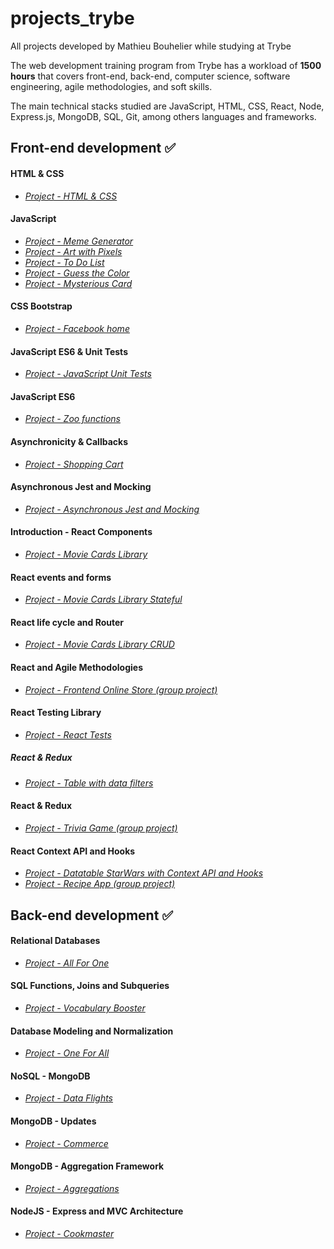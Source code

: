 # projects_trybe
 All projects developed by Mathieu Bouhelier while studying at Trybe

The web development training program from Trybe has a workload of **1500 hours** that covers front-end, back-end, computer science, software engineering, agile methodologies, and soft skills.

The main technical stacks studied are JavaScript, HTML, CSS, React, Node, Express.js, MongoDB, SQL, Git, among others languages and frameworks.

## Front-end development :white_check_mark:
#### HTML & CSS
- *[Project - HTML & CSS](https://github.com/mathieubouhelier/projects_trybe/tree/main/projects%20Front%20End/sd-04-block3-project-html-css)*
#### JavaScript
- *[Project - Meme Generator](https://github.com/mathieubouhelier/projects_trybe/tree/main/projects%20Front%20End/sd-04-block5-project-meme-generator)*
- *[Project - Art with Pixels](https://github.com/mathieubouhelier/projects_trybe/tree/main/projects%20Front%20End/sd-04-block5-project-pixels-art)*
- *[Project - To Do List](https://github.com/mathieubouhelier/projects_trybe/tree/main/projects%20Front%20End/sd-04-block5-project-todo-list)*
- *[Project - Guess the Color](https://github.com/mathieubouhelier/projects_trybe/tree/main/projects%20Front%20End/sd-04-block5-project-color-guess)*
- *[Project - Mysterious Card](https://github.com/mathieubouhelier/projects_trybe/tree/main/projects%20Front%20End/sd-04-block5-project-mistery-letter)*
#### CSS Bootstrap
- *[Project - Facebook home](https://github.com/mathieubouhelier/projects_trybe/tree/main/projects%20Front%20End/sd-04-block6-project-facebook-signup)*
#### JavaScript ES6 & Unit Tests
- *[Project - JavaScript Unit Tests](https://github.com/mathieubouhelier/projects_trybe/tree/main/projects%20Front%20End/sd-04-block8-project-js-unit-tests)*
#### JavaScript ES6
- *[Project - Zoo functions](https://github.com/mathieubouhelier/projects_trybe/tree/main/projects%20Front%20End/sd-04-block9-project-zoo-functions)*
#### Asynchronicity & Callbacks
- *[Project - Shopping Cart](https://github.com/mathieubouhelier/projects_trybe/tree/main/projects%20Front%20End/sd-04-block10-project-shopping-cart)*
#### Asynchronous Jest and Mocking
- *[Project - Asynchronous Jest and Mocking](https://github.com/mathieubouhelier/projects_trybe/tree/main/projects%20Front%20End/sd-04-block11-project-jest)*
#### Introduction - React Components
- *[Project - Movie Cards Library](https://github.com/mathieubouhelier/projects_trybe/tree/main/projects%20Front%20End/sd-04-block11-project-movie-cards-library)*
#### React events and forms
- *[Project - Movie Cards Library Stateful](https://github.com/mathieubouhelier/projects_trybe/tree/main/projects%20Front%20End/sd-04-block12-project-movie-card-library-stateful)*
#### React life cycle and Router
- *[Project - Movie Cards Library CRUD](https://github.com/mathieubouhelier/projects_trybe/tree/main/projects%20Front%20End/sd-04-project-movie-card-library-crud)*
#### React and Agile Methodologies
- *[Project - Frontend Online Store (group project)](https://github.com/mathieubouhelier/projects_trybe/tree/main/projects%20Front%20End/sd-04-project-frontend-online-store-11)*
#### React Testing Library
- *[Project - React Tests](https://github.com/mathieubouhelier/projects_trybe/tree/main/projects%20Front%20End/sd-04-project-react-testing-library)*
##### React & Redux
- *[Project - Table with data filters](https://github.com/mathieubouhelier/projects_trybe/tree/main/projects%20Front%20End/sd-04-project-react-redux-starwars-database-filters)*
#### React & Redux
- *[Project - Trivia Game (group project)](https://github.com/mathieubouhelier/projects_trybe/tree/main/projects%20Front%20End/sd-04-project-trivia-react-redux-3)*
#### React Context API and Hooks
- *[Project - Datatable StarWars with Context API and Hooks](https://github.com/mathieubouhelier/projects_trybe/tree/main/projects%20Front%20End/sd-04-project-starwars-datatable-hooks)*
- *[Project - Recipe App (group project)](https://github.com/mathieubouhelier/projects_trybe/tree/main/projects%20Front%20End/sd-04-recipes-app-8)*
## Back-end development :white_check_mark:
#### Relational Databases
- *[Project - All For One](https://github.com/mathieubouhelier/projects_trybe/tree/main/projects%20Back%20End/sd-04-mysql-all-for-one)*
#### SQL Functions, Joins and Subqueries
- *[Project - Vocabulary Booster](https://github.com/mathieubouhelier/projects_trybe/tree/main/projects%20Back%20End/sd-04-mysql-vocabulary-booster)*
#### Database Modeling and Normalization
- *[Project - One For All](https://github.com/mathieubouhelier/projects_trybe/tree/main/projects%20Back%20End/sd-04-mysql-one-for-all)*
#### NoSQL - MongoDB
- *[Project - Data Flights]()*
#### MongoDB - Updates
- *[Project - Commerce]()*
#### MongoDB - Aggregation Framework
- *[Project - Aggregations]()*
#### NodeJS - Express and MVC Architecture
- *[Project - Cookmaster]()*
